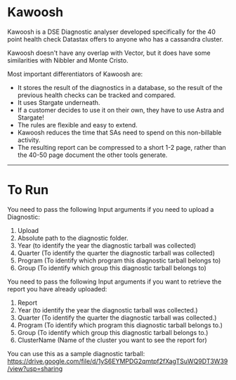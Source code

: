 # Kawoosh
Kawoosh is a DSE Diagnostic analyser developed specifically for the 40 point health check Datastax offers to anyone who has a cassandra cluster. 

Kawoosh doesn't have any overlap with Vector, but it does have some similarities with Nibbler and Monte Cristo. 

Most important differentiators of Kawoosh are:
* It stores the result of the diagnostics in a database, so the result of the previous health checks can be tracked and compared. 
* It uses Stargate underneath. 
* If a customer decides to use it on their own, they have to use Astra and Stargate! 
* The rules are flexible and easy to extend.
* Kawoosh reduces the time that SAs need to spend on this non-billable activity. 
* The resulting report can be compressed to a short 1-2 page, rather than the 40-50 page document the other tools generate. 

---
# To Run
You need to pass the following Input arguments if you need to upload a Diagnostic:

1. Upload
2. Absolute path to the diagnostic folder. 
3. Year (to identify the year the diagnostic tarball was collected)
4. Quarter (To identify the quarter the diagnostic tarball was collected)
5. Program (To identify which program this diagnostic tarball belongs to)
6. Group (To identify which group this diagnostic tarball belongs to)


You need to pass the following Input arguments if you want to retrieve the report you have already uploaded:

1. Report
2. Year (to identify the year the diagnostic tarball was collected.)
3. Quarter (To identify the quarter the diagnostic tarball was collected.)
4. Program (To identify which program this diagnostic tarball belongs to.)
5. Group (To identify which group this diagnostic tarball belongs to.)
6. ClusterName (Name of the cluster you want to see the report for)


You can use this as a sample diagnostic tarball: https://drive.google.com/file/d/1yS6EYMPDG2qmtpf2fXagTSuWQ9DT3W39/view?usp=sharing